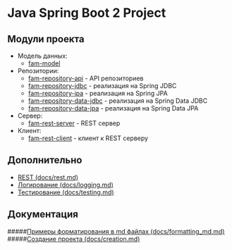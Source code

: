 Java Spring Boot 2 Project 
===============================

Модули проекта 
--------------
- Mодель данных:
  - [fam-model](fam-model/README.md) 
- Репозитории:
  - [fam-repository-api](fam-repository-api/README.md) - API репозиториев
  - [fam-repository-jdbc](fam-repository-jdbc/README.md) - реализация на Spring JDBC
  - [fam-repository-jpa](fam-repository-jpa/README.md) - реализация на Spring JPA
  - [fam-repository-data-jdbc](fam-repository-data-jdbc/README.md) - реализация на Spring Data JDBC
  - [fam-repository-data-jpa](fam-repository-data-jpa/README.md) - реализация на Spring Data JPA
- Сервер:
  - [fam-rest-server](fam-rest-server/README.md) - REST сервер
- Клиент:
  - [fam-rest-client](fam-rest-client/README.md) - клиент к REST серверу

Дополнительно 
-------------
- [REST (docs/rest.md)](docs/rest.md)
- [Логирование (docs/logging.md)](docs/logging.md)
- [Тестирование (docs/testing.md)](docs/testing.md)

Документация 
------------
#####[Примеры форматирования в md файлах (docs/formatting_md.md)](docs/formatting_md.md)
#####[Создание проекта (docs/creation.md)](docs/creation.md)





